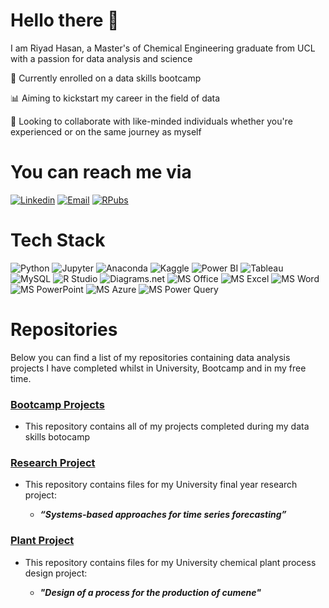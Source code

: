 # Hello there 👋

I am Riyad Hasan, a Master's of Chemical Engineering graduate from UCL with a passion for data analysis and science

🌱 Currently enrolled on a data skills bootcamp

📊 Aiming to kickstart my career in the field of data

👯 Looking to collaborate with like-minded individuals whether you're experienced or on the same journey as myself


# You can reach me via

[![Linkedin](https://img.shields.io/badge/LinkedIn-%230072b1?logo=linkedin&logoColor=white)](https://www.linkedin.com/in/riyadzhasan/)
[![Email](https://img.shields.io/badge/Email-EA4335?logo=gmail&logoColor=white)](mailto:riyadzhasan@gmail.com)
[![RPubs](https://img.shields.io/badge/RPubs-white?logo=rstudioide&logoColor=blue)](https://rpubs.com/RiyadHasan)

  



<!--
**riyadzhasan/riyadzhasan** is a ✨ _special_ ✨ repository because its `README.md` (this file) appears on your GitHub profile.

Here are some ideas to get you started:

- 🔭 I’m currently working on ...
- 🌱 I’m currently learning ...
- 👯 I’m looking to collaborate on ...
- 🤔 I’m looking for help with ...
- 💬 Ask me about ...
- 📫 How to reach me: ...
- 😄 Pronouns: ...
- ⚡ Fun fact: ...
-->


# Tech Stack

![Python](https://img.shields.io/badge/python-3670A0?style=for-the-badge&logo=python&logoColor=ffdd54) ![Jupyter](https://img.shields.io/badge/Jupyter-F37626.svg?&style=for-the-badge&logo=Jupyter&logoColor=white) ![Anaconda](https://img.shields.io/badge/conda-342B029.svg?&style=for-the-badge&logo=anaconda&logoColor=white) ![Kaggle](https://img.shields.io/badge/Kaggle-20BEFF?style=for-the-badge&logo=Kaggle&logoColor=white) ![Power BI](https://custom-icon-badges.demolab.com/badge/-Power%20BI-white?style=for-the-badge&logo=powerbi) ![Tableau](https://img.shields.io/badge/Tableau-E97627?style=for-the-badge&logo=Tableau&logoColor=white) ![MySQL](https://img.shields.io/badge/MySQL-005C84?style=for-the-badge&logo=mysql&logoColor=white) ![R Studio](https://img.shields.io/badge/rstudio-75AADB?style=for-the-badge&logo=rstudioide&logoColor=white) ![Diagrams.net](https://img.shields.io/badge/diagrams.net-F08705?style=for-the-badge&logo=diagramsdotnet&logoColor=white) ![MS Office](https://img.shields.io/badge/MS_Office-D83B01?style=for-the-badge&logo=microsoft-office&logoColor=white) ![MS Excel](https://img.shields.io/badge/MS_Excel-217346?style=for-the-badge&logo=microsoft-excel&logoColor=white) ![MS Word](https://img.shields.io/badge/MS_Word-2B579A?style=for-the-badge&logo=microsoft-word&logoColor=white) ![MS PowerPoint](https://img.shields.io/badge/MS_PowerPoint-B7472A?style=for-the-badge&logo=microsoft-powerpoint&logoColor=white) ![MS Azure](https://img.shields.io/badge/microsoft%20azure-0089D6?style=for-the-badge&logo=ms-azure&logoColor=white) ![MS Power Query](https://img.shields.io/badge/ms%20power%20query-0089D6?style=for-the-badge&logo=microsoft-azure&logoColor=white) 

<!--
![Power BI](https://img.shields.io/badge/PowerBI-F2C811?style=for-the-badge&logo=Power%20BI&logoColor=white)
![]() 
-->


# Repositories

Below you can find a list of my repositories containing data analysis projects I have completed whilst in University, Bootcamp and in my free time.

### [Bootcamp Projects](https://github.com/riyadzhasan/Bootcamp_Projects)

- This repository contains all of my projects completed during my data skills botocamp

### [Research Project](https://github.com/riyadzhasan/Research_Project)

- This repository contains files for my University final year research project:

    - _**“Systems-based approaches for time series forecasting”**_

### [Plant Project](https://github.com/riyadzhasan/Plant_Project)

- This repository contains files for my University chemical plant process design project:

    - _**"Design of a process for the production of cumene"**_

